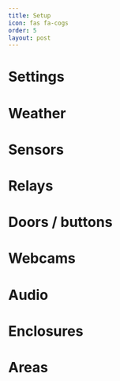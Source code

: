 ```yaml
---
title: Setup
icon: fas fa-cogs
order: 5
layout: post
---
```


Settings
========

Weather
=======

Sensors
=======

Relays
======

Doors / buttons
===============

Webcams
=======

Audio
=====

Enclosures
==========

Areas
=====